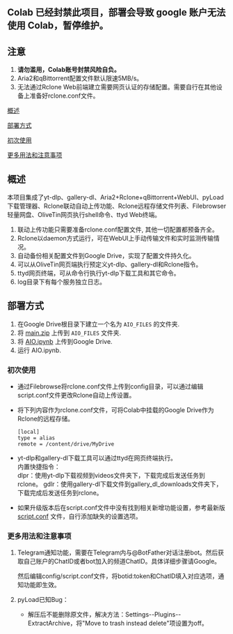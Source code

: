 ## Colab 已经封禁此项目，部署会导致 google 账户无法使用 Colab，暂停维护。


## 注意

 1. **请勿滥用，Colab账号封禁风险自负。**
 2. Aria2和qBittorrent配置文件默认限速5MB/s。
 3. 无法通过Rclone Web前端建立需要网页认证的存储配置。需要自行在其他设备上准备好rclone.conf文件。

[概述](#概述)

[部署方式](#部署方式)

[初次使用](#初次使用)  

[更多用法和注意事项](#更多用法和注意事项)  

## 概述

本项目集成了yt-dlp、gallery-dl、Aria2+Rclone+qBittorrent+WebUI、pyLoad下载管理器、Rclone联动自动上传功能、Rclone远程存储文件列表、Filebrowser轻量网盘、OliveTin网页执行shell命令、ttyd Web终端。

 1. 联动上传功能只需要准备rclone.conf配置文件, 其他一切配置都预备齐全。
 2. Rclone以daemon方式运行，可在WebUI上手动传输文件和实时监测传输情况。
 3. 自动备份相关配置文件到Google Drive，实现了配置文件持久化。
 4. 可以从OliveTin网页端执行预定义yt-dlp、gallery-dl和Rclone指令。
 5. ttyd网页终端，可从命令行执行yt-dlp下载工具和其它命令。
 6. log目录下有每个服务独立日志。

## 部署方式

 1. 在Google Drive根目录下建立一个名为 <code>AIO_FILES</code> 的文件夹.
 2. 将 [main.zip](https://github.com/wy580477/Leech-AIO-APP-EX/archive/refs/heads/Colab.zip) 上传到 <code>AIO_FILES</code> 文件夹.
 3. 将 [AIO.ipynb](https://github.com/wy580477/Leech-AIO-APP-EX/raw/Colab/AIO.ipynb) 上传到Google Drive.
 4. 运行 AIO.ipynb.

### 初次使用

- 通过Filebrowse将rclone.conf文件上传到config目录，可以通过编辑script.conf文件更改Rclone自动上传设置。
- 将下列内容作为rclone.conf文件，可将Colab中挂载的Google Drive作为Rclone的远程存储。

      [local]
      type = alias
      remote = /content/drive/MyDrive

- yt-dlp和gallery-dl下载工具可以通过ttyd在网页终端执行。    
    内置快捷指令：  
    dlpr：使用yt-dlp下载视频到videos文件夹下，下载完成后发送任务到rclone。 
    gdlr：使用gallery-dl下载文件到gallery_dl_downloads文件夹下，下载完成后发送任务到rclone。  

- 如果升级版本后在script.conf文件中没有找到相关新增功能设置，参考最新版 [script.conf](https://github.com/wy580477/Leech-AIO-APP-EX/blob/Colab/content/script.conf) 文件，自行添加缺失的设置选项。

### 更多用法和注意事项

 1. Telegram通知功能，需要在Telegram内与@BotFather对话注册bot。然后获取自己账户的ChatID或者bot加入的频道ChatID。具体详细步骤请Google。
 
    然后编辑config/script.conf文件，将botid:token和ChatID填入对应选项，通知功能即生效。

 2. pyLoad已知Bug：
    - 解压后不能删除原文件，解决方法：Settings--Plugins--ExtractArchive，将"Move to trash instead delete"项设置为off。
